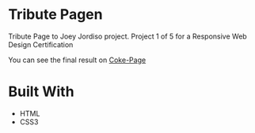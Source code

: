 <h1>Tribute Pagen</h1>
<p> Tribute Page to Joey Jordiso project. Project 1 of 5 for a Responsive Web Design Certification</p>
<p>You can see the final result on <a href="https://mik387.github.io/Coke_Train/">Coke-Page</a></p>



<h1>Built With</h1>

<ul>
  <li>HTML</li>
  <li>CSS3</li>
</ul>
